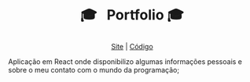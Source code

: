 # <p align="center">:mortar_board:  &nbsp; Portfolio :mortar_board: </p>

<p align="center">
  <a href="https://christopher-hauschild.netlify.app">Site</a> | <a href="https://github.com/ChristopherHauschild/My-Portfolio">Código</a>
</p>

Aplicação em React onde disponibilizo algumas informações pessoais e sobre o meu contato com o mundo da programação;
